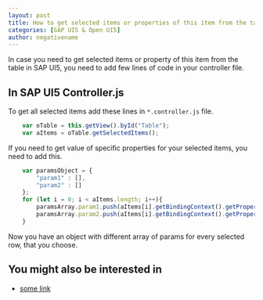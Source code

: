 ```yaml
---
layout: post
title: How to get selected items or properties of this item from the table in SAP UI5?
categories: [SAP UI5 & Open UI5]
author: negativename
--- 
```


In case you need to get selected items or property of this item from the table in SAP UI5, you need to add few lines of code in your controller file.

## In SAP UI5 Controller.js
To get all selected items add these lines in `*.controller.js` file.

```js
    var oTable = this.getView().byId("Table");
    var aItems = oTable.getSelectedItems();
```

If you need to get value of specific properties for your selected items, you need to add this.
```js
    var paramsObject = {
        "param1" : [],
        "param2" : []
    };
    for (let i = 0; i < aItems.length; i++){
        paramsArray.param1.push(aItems[i].getBindingContext().getProperty("param1"));
        paramsArray.param2.push(aItems[i].getBindingContext().getProperty("param2"));
    }
```

Now you have an object with different array of params for every selected row, that you choose.

## You might also be interested in

- [some link](/link)
